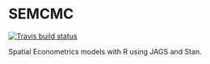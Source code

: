 # SEMCMC

<!-- badges: start -->
  [![Travis build status](https://travis-ci.org/becarioprecario/SEMCMC.svg?branch=master)](https://travis-ci.org/becarioprecario/SEMCMC)
  <!-- badges: end -->

Spatial Econometrics models with R using JAGS and Stan.
